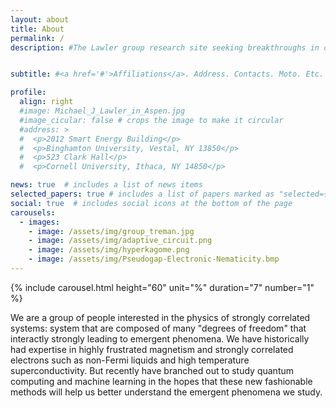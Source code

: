 ```yaml
---
layout: about
title: About
permalink: /
description: #The Lawler group research site seeking breakthroughs in condensed matter physics.


subtitle: #<a href='#'>Affiliations</a>. Address. Contacts. Moto. Etc.

profile:
  align: right
  #image: Michael_J_Lawler_in_Aspen.jpg
  #image_cicular: false # crops the image to make it circular
  #address: >
  #  <p>2012 Smart Energy Building</p>
  #  <p>Binghamton University, Vestal, NY 13850</p>
  #  <p>523 Clark Hall</p>
  #  <p>Cornell University, Ithaca, NY 14850</p>

news: true  # includes a list of news items
selected_papers: true # includes a list of papers marked as "selected={true}"
social: true  # includes social icons at the bottom of the page
carousels:
  - images: 
    - image: /assets/img/group_treman.jpg
    - image: /assets/img/adaptive_circuit.png
    - image: /assets/img/hyperkagome.png
    - image: /assets/img/Pseudogap-Electronic-Nematicity.bmp
---
```

{% include carousel.html height="60" unit="%" duration="7" number="1" %}


We are a group of people interested in the physics of strongly correlated systems: system that are composed of many "degrees of freedom" that interactly strongly leading to emergent phenomena. We have historically had expertise in highly frustrated magnetism and strongly correlated electrons such as non-Fermi liquids and high temperature superconductivity. But recently have branched out to study quantum computing and machine learning in the hopes that these new fashionable methods will help us better understand the emergent phenomena we study.
